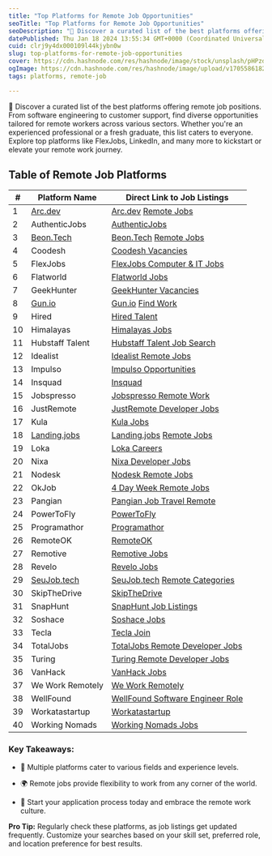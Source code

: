 ```yaml
---
title: "Top Platforms for Remote Job Opportunities"
seoTitle: "Top Platforms for Remote Job Opportunities"
seoDescription: "👀 Discover a curated list of the best platforms offering remote job positions. From software engineering to customer support, find diverse opportunities ta"
datePublished: Thu Jan 18 2024 13:55:34 GMT+0000 (Coordinated Universal Time)
cuid: clrj9y4dx000109l44kjybn0w
slug: top-platforms-for-remote-job-opportunities
cover: https://cdn.hashnode.com/res/hashnode/image/stock/unsplash/pHPzdEHN6Os/upload/e32f2fce420fd63f5340d6617191a85d.jpeg
ogImage: https://cdn.hashnode.com/res/hashnode/image/upload/v1705586182439/30890838-0ca8-4185-b2b2-23b6c94df4d7.jpeg
tags: platforms, remote-job

---
```


👀 Discover a curated list of the best platforms offering remote job positions. From software engineering to customer support, find diverse opportunities tailored for remote workers across various sectors. Whether you're an experienced professional or a fresh graduate, this list caters to everyone. Explore top platforms like FlexJobs, LinkedIn, and many more to kickstart or elevate your remote work journey.

## Table of Remote Job Platforms

| # | Platform Name | Direct Link to Job Listings |
| --- | --- | --- |
| 1 | [Arc.dev](http://Arc.dev) | [Arc.dev](http://Arc.dev) [Remote Jobs](https://arc.dev/remote-jobs) |
| 2 | AuthenticJobs | [AuthenticJobs](https://authenticjobs.com/?search_location=remote) |
| 3 | [Beon.Tech](http://Beon.Tech) | [Beon.Tech](http://Beon.Tech) [Remote Jobs](https://beon.tech/remote-jobs) |
| 4 | Coodesh | [Coodesh Vacancies](https://coodesh.com/vagas) |
| 5 | FlexJobs | [FlexJobs Computer & IT Jobs](https://www.flexjobs.com/remote-jobs/computer-it?category=Computer+%26+IT&tele_level%5B%5D=All+Telecommuting) |
| 6 | Flatworld | [Flatworld Jobs](https://flatworld.co/jobs/) |
| 7 | GeekHunter | [GeekHunter Vacancies](https://www.geekhunter.com.br/vagas) |
| 8 | [Gun.io](http://Gun.io) | [Gun.io](http://Gun.io) [Find Work](https://gun.io/find-work/) |
| 9 | Hired | [Hired Talent](https://hired.com/talent) |
| 10 | Himalayas | [Himalayas Jobs](https://himalayas.app/jobs) |
| 11 | Hubstaff Talent | [Hubstaff Talent Job Search](https://talent.hubstaff.com/search/jobs) |
| 12 | Idealist | [Idealist Remote Jobs](https://www.idealist.org/en/jobs?locationType=REMOTE&q=) |
| 13 | Impulso | [Impulso Opportunities](https://impulso.team/pt/profissionais/oportunidades) |
| 14 | Insquad | [Insquad](https://dev.insquad.com/) |
| 15 | Jobspresso | [Jobspresso Remote Work](https://jobspresso.co/remote-work/) |
| 16 | JustRemote | [JustRemote Developer Jobs](https://justremote.co/remote-developer-jobs) |
| 17 | Kula | [Kula Jobs](https://portal.kula.jobs/) |
| 18 | [Landing.jobs](http://Landing.jobs) | [Landing.jobs](http://Landing.jobs) [Remote Jobs](https://landing.jobs/jobs?gr=true&fr=true&hd=false&t_co=false&t_st=false) |
| 19 | Loka | [Loka Careers](https://loka.com/careers#openings) |
| 20 | Nixa | [Nixa Developer Jobs](https://www.nixa.io/developer) |
| 21 | Nodesk | [Nodesk Remote Jobs](https://nodesk.co/remote-jobs/) |
| 22 | OkJob | [4 Day Week Remote Jobs](https://okjob.io/remote-4-day-work-week/) |
| 23 | Pangian | [Pangian Job Travel Remote](https://pangian.com/job-travel-remote/) |
| 24 | PowerToFly | [PowerToFly](https://powertofly.com/jobs/?location=Remote) |
| 25 | Programathor | [Programathor](https://programathor.com.br/) |
| 26 | RemoteOK | [RemoteOK](https://remoteok.com/) |
| 27 | Remotive | [Remotive Jobs](https://remotive.io/) |
| 28 | Revelo | [Revelo Jobs](https://www.revelo.com.br/) |
| 29 | [SeuJob.tech](http://SeuJob.tech) | [SeuJob.tech](http://SeuJob.tech) [Remote Categories](https://seujob.tech/categorias/remotas/) |
| 30 | SkipTheDrive | [SkipTheDrive](https://www.skipthedrive.com/) |
| 31 | SnapHunt | [SnapHunt Job Listings](https://snaphunt.com/job-listing) |
| 32 | Soshace | [Soshace Jobs](https://soshace.com/jobs) |
| 33 | Tecla | [Tecla Join](https://www.tecla.io/join) |
| 34 | TotalJobs | [TotalJobs Remote Developer Jobs](https://www.totaljobs.com/jobs/remote-developer) |
| 35 | Turing | [Turing Remote Developer Jobs](https://www.turing.com/remote-developer-jobs) |
| 36 | VanHack | [VanHack Jobs](https://vanhack.com/jobs) |
| 37 | We Work Remotely | [We Work Remotely](https://weworkremotely.com/) |
| 38 | WellFound | [WellFound Software Engineer Role](https://wellfound.com/role/r/software-engineer/) |
| 39 | Workatastartup | [Workatastartup](https://www.workatastartup.com/) |
| 40 | Working Nomads | [Working Nomads Jobs](https://www.workingnomads.co/jobs) |

### Key Takeaways:

* 🌟 Multiple platforms cater to various fields and experience levels.
    
* 🌍 Remote jobs provide flexibility to work from any corner of the world.
    
* 🚀 Start your application process today and embrace the remote work culture.
    

**Pro Tip:** Regularly check these platforms, as job listings get updated frequently. Customize your searches based on your skill set, preferred role, and location preference for best results.